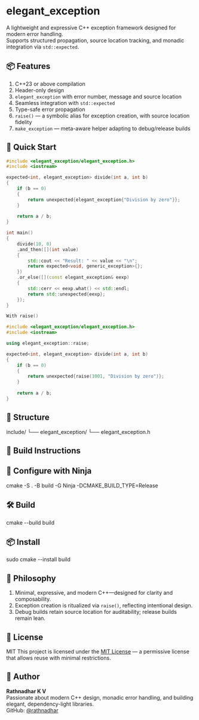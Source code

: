 # elegant_exception

A lightweight and expressive C++ exception framework designed for modern error handling.  
Supports structured propagation, source location tracking, and monadic integration via `std::expected`.

## 📦 Features
1. C++23 or above compilation
2. Header-only design
3. `elegant_exception` with error number, message and source location
4. Seamless integration with `std::expected`
5. Type-safe error propagation
6. `raise()` — a symbolic alias for exception creation, with source location fidelity
7. `make_exception` — meta-aware helper adapting to debug/release builds

## 🚀 Quick Start

```cpp
#include <elegant_exception/elegant_exception.h>
#include <iostream>

expected<int, elegant_exception> divide(int a, int b) 
{
    if (b == 0)
    {
        return unexpected{elegant_exception{"Division by zero"}};
    }
    
    return a / b;
}

int main() 
{
    divide(10, 0)
    .and_then([](int value)
    {
        std::cout << "Result: " << value << "\n";
        return expected<void, generic_exception>{};
    })
    .or_else([](const elegant_exception& eexp)
    {
        std::cerr << eexp.what() << std::endl;
        return std::unexpected{eexp};
    });
}

With raise()

#include <elegant_exception/elegant_exception.h>
#include <iostream>

using elegant_exception::raise;

expected<int, elegant_exception> divide(int a, int b) 
{
    if (b == 0)
    {
        return unexpected{raise(1001, "Division by zero")};
    }
    
    return a / b;
}
```


## 📁 Structure
include/
└── elegant_exception/
    └── elegant_exception.h
    
## 🧪 Build Instructions

## 🔧 Configure with Ninja

cmake -S . -B build -G Ninja -DCMAKE_BUILD_TYPE=Release

## 🛠 Build
cmake --build build

## 📦 Install
sudo cmake --install build


## 🧠 Philosophy
1. Minimal, expressive, and modern C++—designed for clarity and composability.
2. Exception creation is ritualized via `raise()`, reflecting intentional design.
3. Debug builds retain source location for auditability; release builds remain lean.

## 📜 License
MIT
This project is licensed under the [MIT License](https://mit-license.org/) — a permissive license that allows reuse with minimal restrictions.


## 👤 Author

**Rathnadhar K V**  
Passionate about modern C++ design, monadic error handling, and building elegant, dependency-light libraries.  
GitHub: [@rathnadhar](https://github.com/rathnadhar)



